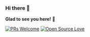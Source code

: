 ### Hi there 👋 
**Glad to see you here!** :star_struck:

[![PRs Welcome](https://img.shields.io/badge/PRs-welcome-brightgreen.svg?style=flat&logo=github)](https://github.com/MalekShabab) 
[![Open Source Love](https://badges.frapsoft.com/os/v2/open-source.svg?v=103)](https://github.com/MalekShabab)

<!--
**MalekShabab/MalekShabab** is a ✨ _special_ ✨ repository because its `README.md` (this file) appears on your GitHub profile.

Here are some ideas to get you started:

- 🔭 I’m currently working on ...
- 🌱 I’m currently learning ...
- 👯 I’m looking to collaborate on ...
- 🤔 I’m looking for help with ...
- 💬 Ask me about ...
- 📫 How to reach me: ...
- 😄 Pronouns: ...
- ⚡ Fun fact: ...
-->
